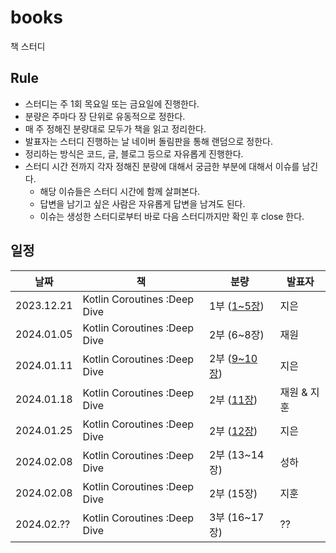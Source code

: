 # books

책 스터디

## Rule

- 스터디는 주 1회 목요일 또는 금요일에 진행한다.
- 분량은 주마다 장 단위로 유동적으로 정한다.
- 매 주 정해진 분량대로 모두가 책을 읽고 정리한다.
- 발표자는 스터디 진행하는 날 네이버 돌림판을 통해 랜덤으로 정한다.
- 정리하는 방식은 코드, 글, 블로그 등으로 자유롭게 진행한다.
- 스터디 시간 전까지 각자 정해진 분량에 대해서 궁금한 부분에 대해서 이슈를 남긴다.
  - 해당 이슈들은 스터디 시간에 함께 살펴본다.
  - 답변을 남기고 싶은 사람은 자유롭게 답변을 남겨도 된다.
  - 이슈는 생성한 스터디로부터 바로 다음 스터디까지만 확인 후 close 한다.

## 일정

| 날짜       | 책                           | 분량                                                                           | 발표자      |
| ---------- | ---------------------------- | ------------------------------------------------------------------------------ | ----------- |
| 2023.12.21 | Kotlin Coroutines :Deep Dive | 1부 ([1~5장])                                                                    | 지은        |
| 2024.01.05 | Kotlin Coroutines :Deep Dive | 2부 (6~8장)                                                                    | 재원        |
| 2024.01.11 | Kotlin Coroutines :Deep Dive | 2부 ([9~10장])                                                                   | 지은        |
| 2024.01.18 | Kotlin Coroutines :Deep Dive | 2부 ([11장](https://bossm0n5t3r.github.io/books/kotlin-coroutines-chapter11/)) | 재원 & 지훈 |
| 2024.01.25 | Kotlin Coroutines :Deep Dive | 2부 ([12장])                                                                     | 지은          |
| 2024.02.08 | Kotlin Coroutines :Deep Dive | 2부 (13~14장)                                                                     | 성하         |
| 2024.02.08 | Kotlin Coroutines :Deep Dive | 2부 (15장)                                                                     | 지훈         |
| 2024.02.?? | Kotlin Coroutines :Deep Dive | 3부 (16~17장)                                                                     | ??          |

[1~5장]: https://wotosts.github.io/kotlin/kotlin-kotlin-coroutine-deep-dive-15/
[9~10장]: https://wotosts.github.io/kotlin/kotlin-kotlin-coroutine-deep-dive-910/
[12장]: https://wotosts.github.io/kotlin/kotlin-coroutine-deep-dive-12/
